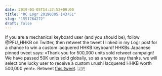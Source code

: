 ```yaml
---
date: 2019-03-05T14:37:52+09:00
title: "RC Logr 20190305 143751"
slug: "1551764272"
draft: false
---
```


If you are a mechanical keyboard user (and you should be), follow @PFU_HHKB on Twitter, then retweet the tweet I linked in my Logr post for a chance to win a custom lacquered HHKB keyboard! HHKBs Japanese pinned tweet says: «Thank you for 500,000 units sold retweet campaign! We have passed 50K units sold globally, so as a way to say thanks, we will select one lucky user to receive a custom urushi lacquered HHKB worth 500,000 yen!». Retweet [this tweet](https://twitter.com/PFU_HHKB/status/1102750973468893184). 🇯🇵
